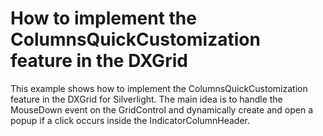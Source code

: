 # How to implement the ColumnsQuickCustomization feature in the DXGrid


<p>This example shows how to implement the ColumnsQuickCustomization feature in the DXGrid for Silverlight. The main idea is to handle the MouseDown event on the GridControl and dynamically create and open a popup if a click occurs inside the IndicatorColumnHeader.</p>

<br/>


